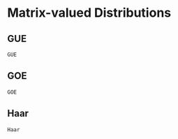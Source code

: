 # Matrix-valued Distributions

## GUE
```@docs
GUE
```

## GOE
```@docs
GOE
```

## Haar
```@docs
Haar
```
